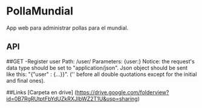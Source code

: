 PollaMundial
============

App web para administrar pollas para el mundial.

API
---
##GET
-Register user
Path: /user/
Parameters: {user:<user json obj>}
Notice: the request's data type should be set to "application/json". Json object should be sent like this: 
"{\"user\" : {...}}". ('\' before all double quotations except for the initial and final ones).

##Links
[Carpeta en drive] (https://drive.google.com/folderview?id=0B7RgRUtptFbYdUZkRXJIbWZ2T1U&usp=sharing)
